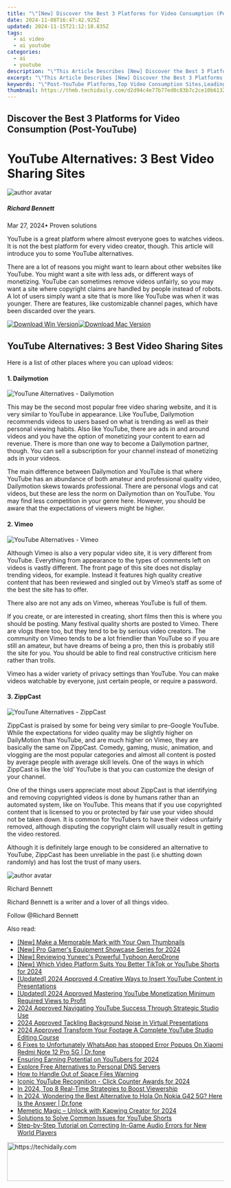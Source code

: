 ```yaml
---
title: "\"[New] Discover the Best 3 Platforms for Video Consumption (Post-YouTube)\""
date: 2024-11-08T16:47:42.925Z
updated: 2024-11-15T21:12:10.835Z
tags:
  - ai video
  - ai youtube
categories:
  - ai
  - youtube
description: "\"This Article Describes [New] Discover the Best 3 Platforms for Video Consumption (Post-YouTube)\""
excerpt: "\"This Article Describes [New] Discover the Best 3 Platforms for Video Consumption (Post-YouTube)\""
keywords: "\"Post-YouTube Platforms,Top Video Consumption Sites,Leading Streaming Services,Beyond YouTube Viewing,Alternative Video Platforms,Non-YouTube Content Access,Prime Video Options\""
thumbnail: https://thmb.techidaily.com/d2d94c4e77b77ed0c83b7c2ce10b6132329d863043aff159270d3e923d41f323.jpg
---
```


## Discover the Best 3 Platforms for Video Consumption (Post-YouTube)

# YouTube Alternatives: 3 Best Video Sharing Sites

![author avatar](https://images.wondershare.com/filmora/article-images/richard-bennett.jpg)

##### Richard Bennett

 Mar 27, 2024• Proven solutions

YouTube is a great platform where almost everyone goes to watches videos. It is not the best platform for every video creator, though. This article will introduce you to some YouTube alternatives.

There are a lot of reasons you might want to learn about other websites like YouTube. You might want a site with less ads, or different ways of monetizing. YouTube can sometimes remove videos unfairly, so you may want a site where copyright claims are handled by people instead of robots. A lot of users simply want a site that is more like YouTube was when it was younger. There are features, like customizable channel pages, which have been discarded over the years.

[![Download Win Version](https://images.wondershare.com/filmora/guide/download-btn-win.jpg)](https://tools.techidaily.com/wondershare/filmora/download/)[![Download Mac Version](https://images.wondershare.com/filmora/guide/download-btn-mac.jpg)](https://tools.techidaily.com/wondershare/filmora/download/)

## YouTube Alternatives: 3 Best Video Sharing Sites

Here is a list of other places where you can upload videos:

#### 1\. Dailymotion

![YouTune Alternatives - Dailymotion](https://images.wondershare.com/filmora/article-images/alternatives-dailymotion.JPG)

This may be the second most popular free video sharing website, and it is very similar to YouTube in appearance. Like YouTube, Dailymotion recommends videos to users based on what is trending as well as their personal viewing habits. Also like YouTube, there are ads in and around videos and you have the option of monetizing your content to earn ad revenue. There is more than one way to become a Dailymotion partner, though. You can sell a subscription for your channel instead of monetizing ads in your videos.

The main difference between Dailymotion and YouTube is that where YouTube has an abundance of both amateur and professional quality video, Dailymotion skews towards professional. There are personal vlogs and cat videos, but these are less the norm on Dailymotion than on YouTube. You may find less competition in your genre here. However, you should be aware that the expectations of viewers might be higher.

#### 2\. Vimeo

![YouTube Alternatives - Vimeo](https://images.wondershare.com/filmora/article-images/alternative-vimeo.JPG)

Although Vimeo is also a very popular video site, it is very different from YouTube. Everything from appearance to the types of comments left on videos is vastly different. The front page of this site does not display trending videos, for example. Instead it features high quality creative content that has been reviewed and singled out by Vimeo’s staff as some of the best the site has to offer.

There also are not any ads on Vimeo, whereas YouTube is full of them.

If you create, or are interested in creating, short films then this is where you should be posting. Many festival quality shorts are posted to Vimeo. There are vlogs there too, but they tend to be by serious video creators. The community on Vimeo tends to be a lot friendlier than YouTube so if you are still an amateur, but have dreams of being a pro, then this is probably still the site for you. You should be able to find real constructive criticism here rather than trolls.

Vimeo has a wider variety of privacy settings than YouTube. You can make videos watchable by everyone, just certain people, or require a password.

#### 3\. ZippCast

![YouTune Alternatives - ZippCast](https://images.wondershare.com/filmora/article-images/alternatives-zippcast.JPG)

ZippCast is praised by some for being very similar to pre-Google YouTube. While the expectations for video quality may be slightly higher on DailyMotion than YouTube, and are much higher on Vimeo, they are basically the same on ZippCast. Comedy, gaming, music, animation, and vlogging are the most popular categories and almost all content is posted by average people with average skill levels. One of the ways in which ZippCast is like the ‘old’ YouTube is that you can customize the design of your channel.

One of the things users appreciate most about ZippCast is that identifying and removing copyrighted videos is done by humans rather than an automated system, like on YouTube. This means that if you use copyrighted content that is licensed to you or protected by fair use your video should not be taken down. It is common for YouTubers to have their videos unfairly removed, although disputing the copyright claim will usually result in getting the video restored.

Although it is definitely large enough to be considered an alternative to YouTube, ZippCast has been unreliable in the past (i.e shutting down randomly) and has lost the trust of many users.

![author avatar](https://images.wondershare.com/filmora/article-images/richard-bennett.jpg)

Richard Bennett

Richard Bennett is a writer and a lover of all things video.

Follow @Richard Bennett

<ins class="adsbygoogle"
     style="display:block"
     data-ad-format="autorelaxed"
     data-ad-client="ca-pub-7571918770474297"
     data-ad-slot="1223367746"></ins>

<ins class="adsbygoogle"
     style="display:block"
     data-ad-client="ca-pub-7571918770474297"
     data-ad-slot="8358498916"
     data-ad-format="auto"
     data-full-width-responsive="true"></ins>

<span class="atpl-alsoreadstyle">Also read:</span>
<div><ul>
<li><a href="https://facebook-video-footage.techidaily.com/new-make-a-memorable-mark-with-your-own-thumbnails/"><u>[New] Make a Memorable Mark with Your Own Thumbnails</u></a></li>
<li><a href="https://youtube-webster.techidaily.com/ro-gamers-equipment-showcase-series-for-2024/"><u>[New] Pro Gamer's Equipment Showcase Series for 2024</u></a></li>
<li><a href="https://fox-hovers.techidaily.com/new-reviewing-yuneecs-powerful-typhoon-aerodrone/"><u>[New] Reviewing Yuneec's Powerful Typhoon AeroDrone</u></a></li>
<li><a href="https://youtube-webster.techidaily.com/hich-video-platform-suits-you-better-tiktok-or-youtube-shorts-for-2024/"><u>[New] Which Video Platform Suits You Better TikTok or YouTube Shorts for 2024</u></a></li>
<li><a href="https://youtube-webster.techidaily.com/ed-2024-approved-4-creative-ways-to-insert-youtube-content-in-presentations/"><u>[Updated] 2024 Approved 4 Creative Ways to Insert YouTube Content in Presentations</u></a></li>
<li><a href="https://youtube-webster.techidaily.com/ed-2024-approved-mastering-youtube-monetization-minimum-required-views-to-profit/"><u>[Updated] 2024 Approved Mastering YouTube Monetization Minimum Required Views to Profit</u></a></li>
<li><a href="https://youtube-webster.techidaily.com/approved-navigating-youtube-success-through-strategic-studio-use/"><u>2024 Approved Navigating YouTube Success Through Strategic Studio Use</u></a></li>
<li><a href="https://youtube-blog.techidaily.com/approved-tackling-background-noise-in-virtual-presentations/"><u>2024 Approved Tackling Background Noise in Virtual Presentations</u></a></li>
<li><a href="https://youtube-stream.techidaily.com/2024-approved-transform-your-footage-a-complete-youtube-studio-editing-course/"><u>2024 Approved Transform Your Footage A Complete YouTube Studio Editing Course</u></a></li>
<li><a href="https://howto.techidaily.com/6-fixes-to-unfortunately-whatsapp-has-stopped-error-popups-on-xiaomi-redmi-note-12-pro-5g-drfone-by-drfone-fix-android-problems-fix-android-problems/"><u>6 Fixes to Unfortunately WhatsApp has stopped Error Popups On Xiaomi Redmi Note 12 Pro 5G | Dr.fone</u></a></li>
<li><a href="https://youtube-webster.techidaily.com/ing-earning-potential-on-youtubers-for-2024/"><u>Ensuring Earning Potential on YouTubers for 2024</u></a></li>
<li><a href="https://tech-renaissance.techidaily.com/explore-free-alternatives-to-personal-dns-servers/"><u>Explore Free Alternatives to Personal DNS Servers</u></a></li>
<li><a href="https://win11.techidaily.com/how-to-handle-out-of-space-files-warning/"><u>How to Handle Out of Space Files Warning</u></a></li>
<li><a href="https://youtube-webster.techidaily.com/c-youtube-recognition-click-counter-awards-for-2024/"><u>Iconic YouTube Recognition - Click Counter Awards for 2024</u></a></li>
<li><a href="https://youtube-webster.techidaily.com/24-top-8-real-time-strategies-to-boost-viewership/"><u>In 2024, Top 8 Real-Time Strategies to Boost Viewership</u></a></li>
<li><a href="https://phone-solutions.techidaily.com/in-2024-wondering-the-best-alternative-to-hola-on-nokia-g42-5g-here-is-the-answer-drfone-by-drfone-virtual-android/"><u>In 2024, Wondering the Best Alternative to Hola On Nokia G42 5G? Here Is the Answer | Dr.fone</u></a></li>
<li><a href="https://extra-approaches.techidaily.com/memetic-magic-unlock-with-kapwing-creator-for-2024/"><u>Memetic Magic – Unlock with Kapwing Creator for 2024</u></a></li>
<li><a href="https://youtube-webster.techidaily.com/ions-to-solve-common-issues-for-youtube-shorts/"><u>Solutions to Solve Common Issues for YouTube Shorts</u></a></li>
<li><a href="https://sound-issues.techidaily.com/step-by-step-tutorial-on-correcting-in-game-audio-errors-for-new-world-players/"><u>Step-by-Step Tutorial on Correcting In-Game Audio Errors for New World Players</u></a></li>
</ul></div>

<!-- affiliate ads begin -->
<a href="https://ephamedtechinc.pxf.io/c/5597632/2137207/26400" target="_top" id="2137207">
  <img src="//a.impactradius-go.com/display-ad/26400-2137207" border="0" alt="https://techidaily.com" width="728" height="90"/>
</a>
<img height="0" width="0" src="https://ephamedtechinc.pxf.io/i/5597632/2137207/26400" style="position:absolute;visibility:hidden;" border="0" />
<!-- affiliate ads end -->

